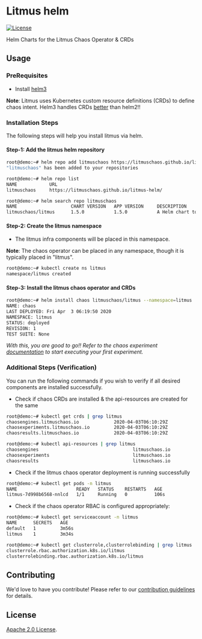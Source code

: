 # Litmus helm

[![License](https://img.shields.io/badge/License-Apache%202.0-blue.svg)](https://opensource.org/licenses/Apache-2.0)
[![<litmuschaos>](https://circleci.com/gh/litmuschaos/litmus-helm/tree/master.svg?style=svg)](https://circleci.com/gh/litmuschaos/litmus-helm/tree/master)

Helm Charts for the Litmus Chaos Operator &amp; CRDs

## Usage

### PreRequisites

- Install [helm3](https://helm.sh/docs/intro/install/)

**Note**: Litmus uses Kubernetes custom resource definitions (CRDs) to define chaos intent. Helm3 handles CRDs [better](https://helm.sh/docs/chart_best_practices/custom_resource_definitions/#helm) than helm2!!

### Installation Steps

The following steps will help you install litmus via helm.

#### Step-1: Add the litmus helm repository

```bash
root@demo:~# helm repo add litmuschaos https://litmuschaos.github.io/litmus-helm/
"litmuschaos" has been added to your repositories
```

```bash
root@demo:~# helm repo list
NAME            URL
litmuschaos     https://litmuschaos.github.io/litmus-helm/
```

```bash
root@demo:~# helm search repo litmuschaos
NAME                    CHART VERSION   APP VERSION     DESCRIPTION
litmuschaos/litmus      1.5.0           1.5.0           A Helm chart to install litmus infra components...
```

#### Step-2: Create the litmus namespace

- The litmus infra components will be placed in this namespace.

**Note**: The chaos operator can be placed in any namespace, though it is typically placed in "litmus".

```bash
root@demo:~# kubectl create ns litmus
namespace/litmus created
```

#### Step-3: Install the litmus chaos operator and CRDs

```bash
root@demo:~# helm install chaos litmuschaos/litmus --namespace=litmus
NAME: chaos
LAST DEPLOYED: Fri Apr  3 06:19:50 2020
NAMESPACE: litmus
STATUS: deployed
REVISION: 1
TEST SUITE: None
```

*With this, you are good to go!! Refer to the chaos experiment [documentation](https://docs.litmuschaos.io/docs/pod-delete/) to start executing your first experiment.*

### Additional Steps (Verification)

You can run the following commands if you wish to verify if all desired components are installed successfully.

- Check if chaos CRDs are installed & the api-resources are created for the same

```bash
root@demo:~# kubectl get crds | grep litmus
chaosengines.litmuschaos.io             2020-04-03T06:10:29Z
chaosexperiments.litmuschaos.io         2020-04-03T06:10:29Z
chaosresults.litmuschaos.io             2020-04-03T06:10:29Z
```

```bash
root@demo:~# kubectl api-resources | grep litmus
chaosengines                                   litmuschaos.io                 true         ChaosEngine
chaosexperiments                               litmuschaos.io                 true         ChaosExperiment
chaosresults                                   litmuschaos.io                 true         ChaosResult
```

- Check if the litmus chaos operator deployment is running successfully

```bash
root@demo:~# kubectl get pods -n litmus
NAME                      READY   STATUS    RESTARTS   AGE
litmus-7d998b6568-nnlcd   1/1     Running   0          106s
```

- Check if the chaos operator RBAC is configured appropriately:

```bash
root@demo:~# kubectl get serviceaccount -n litmus
NAME      SECRETS   AGE
default   1         3m56s
litmus    1         3m34s
```

```bash
root@demo:~# kubectl get clusterrole,clusterrolebinding | grep litmus
clusterrole.rbac.authorization.k8s.io/litmus                                                        4m18s
clusterrolebinding.rbac.authorization.k8s.io/litmus                                                 4m18s
```

## Contributing

We'd love to have you contribute! Please refer to our [contribution guidelines](CONTRIBUTING.md) for details.

## License

[Apache 2.0 License](./LICENSE).
